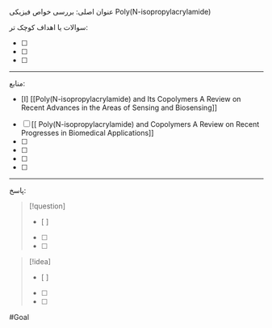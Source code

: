  عنوان اصلی:
 بررسی خواص فیزیکی Poly(N-isopropylacrylamide) 


 سوالات یا اهداف کوچک تر:

- [ ] 
- [ ] 
- [ ] 



---

 منابع:

- [I]  [[Poly(N-isopropylacrylamide) and Its Copolymers A Review on Recent Advances in the Areas of Sensing and Biosensing]]
- [ ]  [[ Poly(N-isopropylacrylamide) and Copolymers A Review on Recent Progresses in Biomedical Applications]]
- [ ]  
- [ ]  
- [ ]  
- [ ]  



---

پاسخ:








> [!question] 
>- [ ] 
>- [ ]  
>- [ ] 


> [!idea] 
> - [ ] 
>- [ ] 
>- [ ] 

#Goal